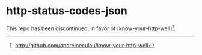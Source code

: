 # http-status-codes-json

This repo has been discontinued, in favor of [know-your-http-well][^1].

[^1]: <http://github.com/andreineculau/know-your-http-well>
